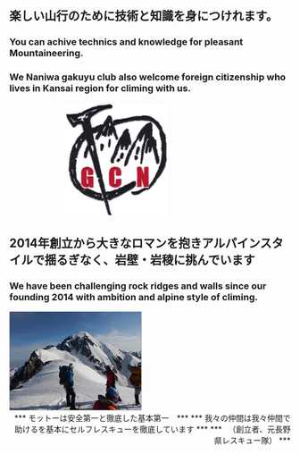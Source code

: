 ## 楽しい山行のために技術と知識を身につけれます。
### You can achive technics and knowledge for pleasant Mountaineering.
### We Naniwa gakuyu club also welcome foreign citizenship who lives in Kansai region for climing with us.

<img src=gcn.png style="margin-left:100px"/>

## 2014年創立から大きなロマンを抱きアルパインスタイルで揺るぎなく、岩壁・岩稜に挑んでいます

### We have been challenging rock ridges and walls since our founding 2014 with ambition and alpine style of climing.

<img src=intro2.jpg style="margin-right:100px"/>


<div style="text-align: right;">
*** モットーは安全第一と徹底した基本第一　***
*** 我々の仲間は我々仲間で助けるを基本にセルフレスキューを徹底しています ***
***  　（創立者、元長野県レスキュー隊） ***
</div>
